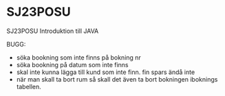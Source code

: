 # SJ23POSU
SJ23POSU Introduktion till JAVA

BUGG:
- söka bookning som inte finns på bokning nr
- söka bookning på datum som inte finns
- skal inte kunna lägga till kund som inte finn. fin spars ändå inte
- när man skall ta bort rum så skall det även ta bort bokningen iboknings tabellen.
